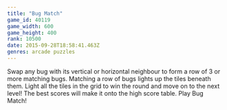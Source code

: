 ```yaml
---
title: "Bug Match"
game_id: 40119
game_width: 600
game_height: 400
rank: 10500
date: 2015-09-28T18:58:41.463Z
genres: arcade puzzles
---
```

Swap any bug with its vertical or horizontal neighbour to form a row of 3 or more matching bugs. Matching a row of bugs lights up the tiles beneath them. Light all the tiles in the grid to win the round and move on to the next level! The best scores will make it onto the high score table. Play Bug Match!